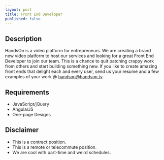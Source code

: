 ```yaml
---
layout: post
title: Front End Developer
published: false
---
```


## Description

HandsOn is a video platform for entrepreneurs. We are creating a brand new video platform to host our services and looking for a great Front End Developer to join our team. This is a chance to quit patching crappy work from others and start building something new. If you like to create amazing front ends that delight each and every user, send us your resume and a few examples of your work @ [handson@handson.tv](mailto:handson@handson.tv).

## Requirements

* JavaScript/jQuery
* AngularJS
* One-page Designs

## Disclaimer

* This is a contract position.
* This is a remote or telecommute position.
* We are cool with part-time and weird schedules.
